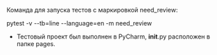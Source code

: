 Команда для запуска тестов с маркировкой need_review:

pytest -v --tb=line --language=en -m need_review

* Тестовый проект был выполнен в PyCharm, __init__.py расположен в папке pages.


